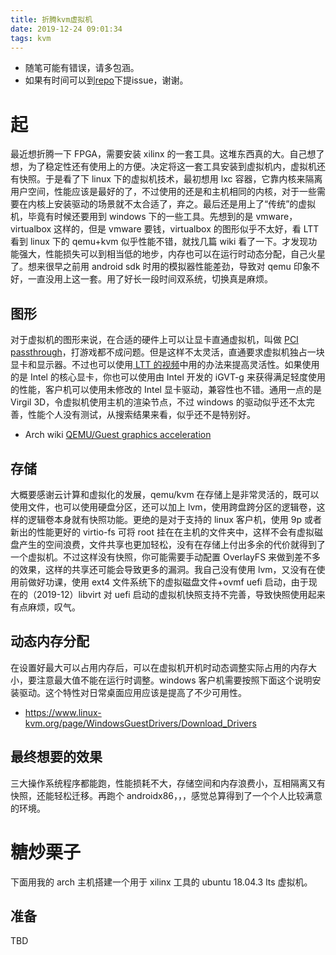 ```yaml
---
title: 折腾kvm虚拟机
date: 2019-12-24 09:01:34
tags: kvm
---
```

- 随笔可能有错误，请多包涵。
- 如果有时间可以到[repo](https://github.com/gameltb/gameltb.github.io)下提issue，谢谢。

# 起

最近想折腾一下 FPGA，需要安装 xilinx 的一套工具。这堆东西真的大。自己想了想，为了稳定性还有使用上的方便。决定将这一套工具安装到虚拟机内，虚拟机还有快照。于是看了下 linux 下的虚拟机技术，最初想用 lxc 容器，它靠内核来隔离用户空间，性能应该是最好的了，不过使用的还是和主机相同的内核，对于一些需要在内核上安装驱动的场景就不太合适了，弃之。最后还是用上了“传统”的虚拟机，毕竟有时候还要用到 windows 下的一些工具。先想到的是 vmware，virtualbox 这样的，但是 vmware 要钱，virtualbox 的图形似乎不太好，看 LTT 看到 linux 下的 qemu+kvm 似乎性能不错，就找几篇 wiki 看了一下。才发现功能强大，性能损失可以到相当低的地步，内存也可以在运行时动态分配，自己火星了。想来很早之前用 android sdk 时用的模拟器性能差劲，导致对 qemu 印象不好，一直没用上这一套。用了好长一段时间双系统，切换真是麻烦。

## 图形

对于虚拟机的图形来说，在合适的硬件上可以让显卡直通虚拟机，叫做 [PCI passthrough](https://wiki.archlinux.org/index.php/PCI_passthrough_via_OVMF)，打游戏都不成问题。但是这样不太灵活，直通要求虚拟机独占一块显卡和显示器。不过也可以使用[ LTT 的视频](https://www.bilibili.com/video/av68273308)中用的办法来提高灵活性。如果使用的是 Intel 的核心显卡，你也可以使用由 Intel 开发的 iGVT-g 来获得满足轻度使用的性能，客户机可以使用未修改的 Intel 显卡驱动，兼容性也不错。通用一点的是 Virgil 3D，令虚拟机使用主机的渲染节点，不过 windows 的驱动似乎还不太完善，性能个人没有测试，从搜索结果来看，似乎还不是特别好。

- Arch wiki [QEMU/Guest graphics acceleration](https://wiki.archlinux.org/index.php/QEMU/Guest_graphics_acceleration)

## 存储

大概要感谢云计算和虚拟化的发展，qemu/kvm 在存储上是非常灵活的，既可以使用文件，也可以使用硬盘分区，还可以加上 lvm，使用跨盘跨分区的逻辑卷，这样的逻辑卷本身就有快照功能。更绝的是对于支持的 linux 客户机，使用 9p 或者新出的性能更好的 virtio-fs 可将 root 挂在在主机的文件夹中，这样不会有虚拟磁盘产生的空间浪费，文件共享也更加轻松，没有在存储上付出多余的代价就得到了一个虚拟机。不过这样没有快照，你可能需要手动配置 OverlayFS 来做到差不多的效果，这样的共享还可能会导致更多的漏洞。我自己没有使用 lvm，又没有在使用前做好功课，使用 ext4 文件系统下的虚拟磁盘文件+ovmf uefi 启动，由于现在的（2019-12）libvirt 对 uefi 启动的虚拟机快照支持不完善，导致快照使用起来有点麻烦，叹气。

## 动态内存分配

在设置好最大可以占用内存后，可以在虚拟机开机时动态调整实际占用的内存大小，要注意最大值不能在运行时调整。windows 客户机需要按照下面这个说明安装驱动。这个特性对日常桌面应用应该是提高了不少可用性。

- https://www.linux-kvm.org/page/WindowsGuestDrivers/Download_Drivers

## 最终想要的效果

三大操作系统程序都能跑，性能损耗不大，存储空间和内存浪费小，互相隔离又有快照，还能轻松迁移。再跑个 androidx86，，，感觉总算得到了一个个人比较满意的环境。

# 糖炒栗子

下面用我的 arch 主机搭建一个用于 xilinx 工具的 ubuntu 18.04.3 lts 虚拟机。

## 准备

TBD
